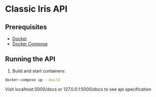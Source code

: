 # Classic Iris API

## Prerequisites
- [Docker](https://docs.docker.com/get-docker/)
- [Docker Compose](https://docs.docker.com/compose/install/)

## Running the API

1. Build and start containers:

```bash
docker-compose up --build
```

Visit localhost:5000/docs or 127.0.0.1:5000/docs to see api specification
